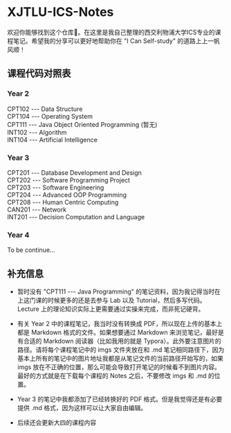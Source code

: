 # XJTLU-ICS-Notes

欢迎你能够找到这个仓库👏。在这里是我自己整理的西交利物浦大学ICS专业的课程笔记。希望我的分享可以更好地帮助你在 "I Can Self-study" 的道路上上一帆风顺！

## 课程代码对照表

### Year 2

CPT102 --- Data Structure <br>
CPT104 --- Operating System <br>CPT111 --- Java Object Oriented Programming (暂无)<br>
INT102 --- Algorithm <br>
INT104 --- Artificial Intelligence <br>

### Year 3

CPT201 --- Database Development and Design <br>CPT202 --- Software Programming Project <br>CPT203 --- Software Engineering <br>CPT204 --- Advanced OOP Programming <br>CPT208 --- Human Centric Computing <br>CAN201 --- Network <br>INT201 --- Decision Computation and Language

### Year 4 

To be continue...

## 补充信息

- 暂时没有 "CPT111 --- Java Programming" 的笔记资料，因为我记得当时在上这门课的时候更多的还是去参与 Lab 以及 Tutorial，然后多写代码。Lecture 上的理论知识实际上更需要通过实操来完成，而非死记硬背。
- 有关 Year 2 中的课程笔记，我当时没有转换成 PDF，所以现在上传的基本上都是 Markdown 格式的文件。如果想要通过 Markdown 来浏览笔记，最好是有合适的 Markdown 阅读器（比如我用的就是 Typora）。此外要注意图片的路径。请将每个课程笔记中的 imgs 文件夹放在和 .md 笔记相同路径下，因为基本上所有的笔记中的图片地址我都是从笔记文件的当前路径开始写的，如果 imgs 放在不正确的位置，那么可能会导致打开笔记的时候看不到图片内容。最好的方式就是在下载每个课程的 Notes 之后，不要修改 imgs 和 .md 的位置。
- Year 3 的笔记中我都添加了已经转换好的 PDF 格式。但是我觉得还是有必要提供 .md 格式，因为这样可以让大家自由编辑。

- 后续还会更新大四的课程内容
